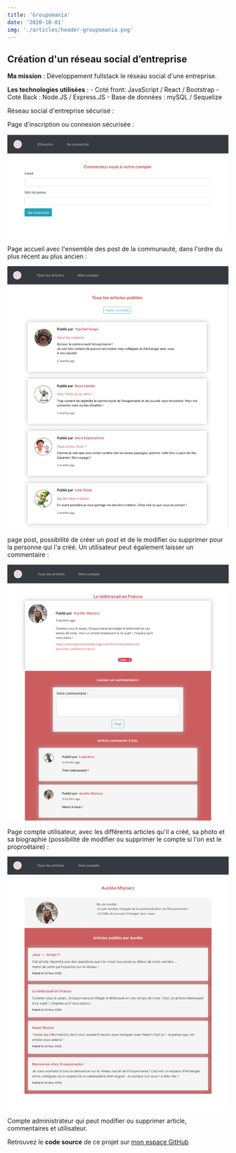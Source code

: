 ```yaml
---
title: 'Groupomania'
date: '2020-10-01'
img: './articles/header-groupomania.png'
---
```


## Création d'un réseau social d’entreprise

**Ma mission** : Développement fullstack le réseau social d'une entreprise.

**Les technologies utilisées** : 
    - Coté front: JavaScript / React / Bootstrap
    - Coté Back : Node.JS / Express.JS
    - Base de données : mySQL / Sequelize

Réseau social d'entreprise sécurisé : 

Page d'inscription ou connexion sécurisée : 

![login page](./img-groupomania/login-groupomania.png)

Page accueil avec l'ensemble des post de la communauté, dans l'ordre du plus récent au plus ancien :

![Page d'accueil](./img-groupomania/accueil-groupomania.png)

page post, possibilité de créer un post et de le modifier ou supprimer pour la personne qui l'a créé. Un utilisateur peut également laisser un commentaire :

![Page article](./img-groupomania/article-groupomania.png)

Page compte utilisateur, avec les différents articles qu'il a créé, sa photo et sa biographie (possibilité de modifier ou supprimer le compte si l'on est le proproétaire) :

![Page utilisateur](./img-groupomania/user-groupomania.png)

Compte administrateur qui peut modifier ou supprimer article, commentaires et utilisateur.

Retrouvez le **code source** de ce projet sur [mon espace GitHub](https://github.com/Lilimly/groupomania "Code source du site Groupomania")